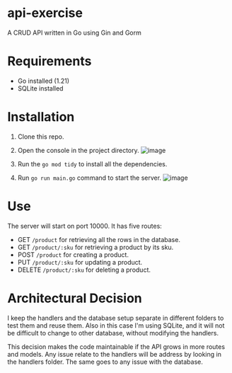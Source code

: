 # api-exercise
 A CRUD API written in Go using Gin and Gorm

 # Requirements
 - Go installed (1.21)
 - SQLite installed

 # Installation
 1. Clone this repo.
 2. Open the console in the project directory.
    ![image](https://github.com/carlosm27/api-exercise/assets/70811425/f6ec4707-53d3-42df-9844-064d9d14fd10)

 3. Run the `go mod tidy` to install all the dependencies.


 4. Run `go run main.go` command to start the server.
    ![image](https://github.com/carlosm27/api-exercise/assets/70811425/736b55d2-322c-4489-925d-ccf061b7de99)


    
 # Use
 The server will start on port 10000. It has five routes:
 - GET `/product` for retrieving all the rows in the database.
 - GET `/product/:sku` for retrieving a product by its sku.
 - POST `/product` for creating a product.
 - PUT `/product/:sku` for updating a product.
 - DELETE `/product/:sku` for deleting a product.

 # Architectural Decision
 I keep the handlers and the database setup separate in different folders to test them and reuse them.
 Also in this case I'm using SQLite, and it will not be difficult to change to other database, without modifying the handlers.
 
 This decision makes the code maintainable if the API grows in more routes and models. Any issue relate to the handlers will be address by looking in the handlers folder.
 The same goes to any issue with the database.
